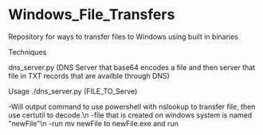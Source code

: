 # Windows_File_Transfers
Repository for ways to transfer files to Windows using built in binaries

Techniques

dns_server.py (DNS Server that base64 encodes a file and then server that file in TXT records that are availble through DNS)

Usage 
./dns_server.py (FILE_TO_Serve)

-Will output command to use powershell with nslookup to transfer file, then use certutil to decode.\n
-file that is created on windows system is named "newFile"\n
-run mv newFile to newFile.exe and run


